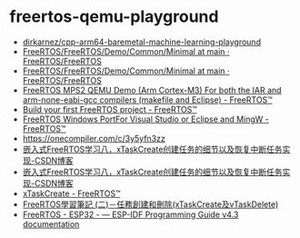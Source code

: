 freertos-qemu-playground
========================
- [dirkarnez/cpp-arm64-baremetal-machine-learning-playground](https://github.com/dirkarnez/cpp-arm64-baremetal-machine-learning-playground)
- [FreeRTOS/FreeRTOS/Demo/Common/Minimal at main · FreeRTOS/FreeRTOS](https://github.com/FreeRTOS/FreeRTOS/tree/main/FreeRTOS/Demo/Common/Minimal)
- [FreeRTOS/FreeRTOS/Demo/Common/Minimal at main · FreeRTOS/FreeRTOS](https://github.com/FreeRTOS/FreeRTOS/tree/main/FreeRTOS/Demo/Common/Minimal)
- [FreeRTOS MPS2 QEMU Demo (Arm Cortex-M3) For both the IAR and arm-none-eabi-gcc compilers (makefile and Eclipse) - FreeRTOS™](https://www.freertos.org/Documentation/02-Kernel/03-Supported-devices/04-Demos/03-Emulation-and-simulation/QEMU/freertos-on-qemu-mps2-an385-model)
- [Build your first FreeRTOS project - FreeRTOS™](https://www.freertos.org/Documentation/01-FreeRTOS-quick-start/01-Beginners-guide/03-Build-your-first-project#getting-started-with-simple-freertos-demo-projects)
- [FreeRTOS Windows PortFor Visual Studio or Eclipse and MingW - FreeRTOS™](https://www.freertos.org/Documentation/02-Kernel/03-Supported-devices/04-Demos/03-Emulation-and-simulation/Windows/FreeRTOS-Windows-Simulator-Emulator-for-Visual-Studio-and-Eclipse-MingW)
- https://onecompiler.com/c/3y5yfn3zz
- [嵌入式FreeRTOS学习八，xTaskCreate创建任务的细节以及恢复中断任务实现-CSDN博客](https://blog.csdn.net/weixin_44651073/article/details/126923015)
- [嵌入式FreeRTOS学习八，xTaskCreate创建任务的细节以及恢复中断任务实现-CSDN博客](https://blog.csdn.net/weixin_44651073/article/details/126923015)
- [xTaskCreate - FreeRTOS™](https://www.freertos.org/Documentation/02-Kernel/04-API-references/01-Task-creation/01-xTaskCreate)
- [FreeRTOS學習筆記 (二)－任務創建和刪除(xTaskCreate及vTaskDelete)](https://linwhatever.blogspot.com/2018/11/freeftos.html)
- [FreeRTOS - ESP32 - — ESP-IDF Programming Guide v4.3 documentation](https://docs.espressif.com/projects/esp-idf/en/v4.3/esp32/api-reference/system/freertos.html)
